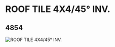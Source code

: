 # ROOF TILE 4X4/45° INV.
## 4854
![ROOF TILE 4X4/45° INV.](https://lc-www-live-s.legocdn.com/media/bricks/5/2/485402.jpg)